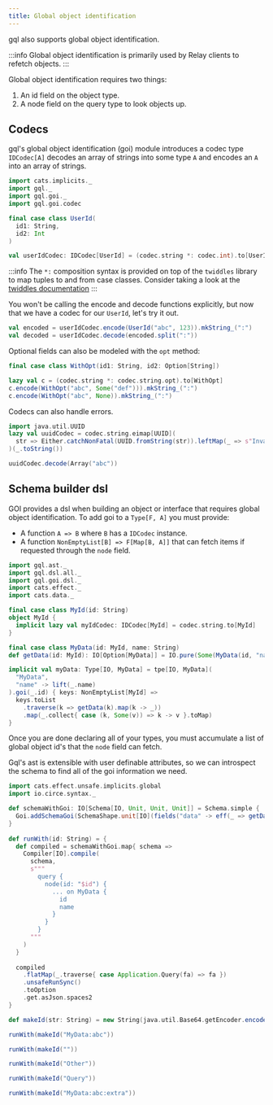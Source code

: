 ```yaml
---
title: Global object identification
---
```

gql also supports global object identification.

:::info
Global object identification is primarily used by Relay clients to refetch objects.
:::

Global object identification requires two things:
 1. An id field on the object type.
 2. A node field on the query type to look objects up.

## Codecs
gql's global object identification (goi) module introduces a codec type `IDCodec[A]` decodes an array of strings into some type `A` and encodes an `A` into an array of strings.
```scala mdoc:silent
import cats.implicits._
import gql._
import gql.goi._
import gql.goi.codec

final case class UserId(
  id1: String,
  id2: Int
)

val userIdCodec: IDCodec[UserId] = (codec.string *: codec.int).to[UserId]
```

:::info
The `*:` composition syntax is provided on top of the `twiddles` library to map tuples to and from case classes.
Consider taking a look at the [twiddles documentation](https://github.com/typelevel/twiddles)
:::

You won't be calling the encode and decode functions explicitly, but now that we have a codec for our `UserId`, let's try it out.
```scala mdoc
val encoded = userIdCodec.encode(UserId("abc", 123)).mkString_(":")
val decoded = userIdCodec.decode(encoded.split(":"))
```

Optional fields can also be modeled with the `opt` method:
```scala mdoc:nest
final case class WithOpt(id1: String, id2: Option[String])

lazy val c = (codec.string *: codec.string.opt).to[WithOpt]
c.encode(WithOpt("abc", Some("def"))).mkString_(":")
c.encode(WithOpt("abc", None)).mkString_(":")
```

Codecs can also handle errors.
```scala mdoc:nest
import java.util.UUID
lazy val uuidCodec = codec.string.eimap[UUID](
  str => Either.catchNonFatal(UUID.fromString(str)).leftMap(_ => s"Invalid UUID '$str'"),
)(_.toString())

uuidCodec.decode(Array("abc"))
```

## Schema builder dsl
GOI provides a dsl when building an object or interface that requires global object identification.
To add goi to a `Type[F, A]` you must provide:
* A function `A => B` where `B` has a `IDCodec` instance.
* A function `NonEmptyList[B] => F[Map[B, A]]` that can fetch items if requested through the `node` field.
```scala mdoc:silent
import gql.ast._
import gql.dsl.all._
import gql.goi.dsl._
import cats.effect._
import cats.data._

final case class MyId(id: String)
object MyId {
  implicit lazy val myIdCodec: IDCodec[MyId] = codec.string.to[MyId]
}

final case class MyData(id: MyId, name: String)
def getData(id: MyId): IO[Option[MyData]] = IO.pure(Some(MyData(id, "name")))

implicit val myData: Type[IO, MyData] = tpe[IO, MyData](
  "MyData",
  "name" -> lift(_.name)
).goi(_.id) { keys: NonEmptyList[MyId] =>
  keys.toList
    .traverse(k => getData(k).map(k -> _))
    .map(_.collect{ case (k, Some(v)) => k -> v }.toMap)
}
```

Once you are done declaring all of your types, you must accumulate a list of global object id's that the `node` field can fetch.

Gql's ast is extensible with user definable attributes, so we can introspect the schema to find all of the goi information we need.
```scala mdoc:nest
import cats.effect.unsafe.implicits.global
import io.circe.syntax._

def schemaWithGoi: IO[Schema[IO, Unit, Unit, Unit]] = Schema.simple {
  Goi.addSchemaGoi(SchemaShape.unit[IO](fields("data" -> eff(_ => getData(MyId("abc"))))))
}
  
def runWith(id: String) = {
  def compiled = schemaWithGoi.map{ schema =>
    Compiler[IO].compile(
      schema,
      s"""
        query {
          node(id: "$id") {
            ... on MyData {
              id
              name
            }
          }
        }
      """
    )
  }
    
  compiled
    .flatMap(_.traverse{ case Application.Query(fa) => fa })
    .unsafeRunSync()
    .toOption
    .get.asJson.spaces2
}

def makeId(str: String) = new String(java.util.Base64.getEncoder.encode(str.getBytes()))

runWith(makeId("MyData:abc"))

runWith(makeId(""))

runWith(makeId("Other"))

runWith(makeId("Query"))

runWith(makeId("MyData:abc:extra"))
```
